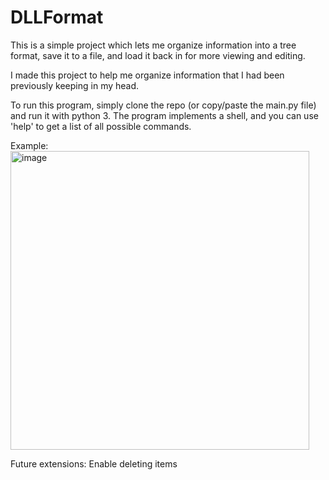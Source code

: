 # DLLFormat

This is a simple project which lets me organize information into a tree format, save it to a file, and load it back in for more viewing and editing.

I made this project to help me organize information that I had been previously keeping in my head.

To run this program, simply clone the repo (or copy/paste the main.py file) and run it with python 3. The program implements a shell, and you can use 'help' to get a list of all possible commands.

Example:
<img width="478" alt="image" src="https://user-images.githubusercontent.com/81823653/229314163-a3d929a6-7acc-4e7b-a38e-526ed273729d.png">


Future extensions:
Enable deleting items
